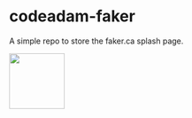 # codeadam-faker

A simple repo to store the faker.ca splash page.


<a href="https://codeadam.ca">
<img src="https://codeadam.ca/images/code-block.png" width="100">
</a>
